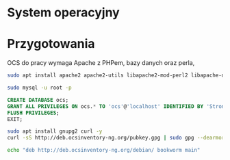 # System operacyjny

# Przygotowania

OCS do pracy wymaga Apache z PHPem, bazy danych oraz perla, 

```bash
sudo apt install apache2 apache2-utils libapache2-mod-perl2 libapache-dbi-perl libnet-ip-perl libsoap-lite-perl libxml-simple-perl libdbi-perl libdbd-mysql-perl libnet-snmp-perl libarchive-zip-perl php php-mysql php-zip php-pclzip php-gd php-soap php-curl php-json php-xml php-mbstring mariadb-server mariadb-client -y
```

```bash
sudo mysql -u root -p
```

```sql
CREATE DATABASE ocs;
GRANT ALL PRIVILEGES ON ocs.* TO 'ocs'@'localhost' IDENTIFIED BY 'StrongDBPassword';
FLUSH PRIVILEGES;
EXIT;
```

```bash
sudo apt install gnupg2 curl -y
curl -sS http://deb.ocsinventory-ng.org/pubkey.gpg | sudo gpg --dearmor -o /etc/apt/trusted.gpg.d/ocs.gpg
```

```bash
echo "deb http://deb.ocsinventory-ng.org/debian/ bookworm main"